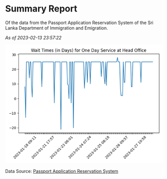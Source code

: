 # Summary Report

Of the data from the Passport Application Reservation System of the Sri Lanka Department of Immigration and Emigration.

*As of 2023-02-13 23:57:22*

![Wait Time Chart](summary.wait_time_chart.png)

Data Source: [Passport Application Reservation System](https://eservices.immigration.gov.lk:8443/appointment/pages/reservationApplication.xhtml)